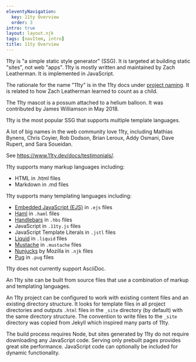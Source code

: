 ```yaml
---
eleventyNavigation:
  key: 11ty Overview
  order: 3
intro: true
layout: layout.njk
tags: [navItem, intro]
title: 11ty Overview
---
```


11ty is "a simple static style generator" (SSG).
It is targeted at building static "sites", not web "apps".
11ty is mostly written and maintained by Zach Leatherman.
It is implemented in JavaScript.

The rationale for the name "11ty" is in the 11ty docs under
[project naming](https://www.zachleat.com/web/eleventy-birthday/#project-naming).
It is related to how Zach Leatherman learned to count as a child.

The 11ty mascot is a possum attached to a helium balloon.
It was contributed by James Williamson in May 2018.

11ty is the most popular SSG that supports multiple template languages.

A lot of big names in the web community love 11ty, including
Mathias Bynens, Chris Coyier, Rob Dodson, Brian Leroux,
Addy Osmani, Dave Rupert, and Sara Soueidan.

See <https://www.11ty.dev/docs/testimonials/>.

11ty supports many markup languages including:

- HTML in .html files
- Markdown in .md files

11ty supports many templating languages including:

- [Embedded JavaScript (EJS)](https://ejs.co/) in `.ejs` files
- [Haml](http://haml.info/) in `.haml` files
- [Handlebars](https://handlebarsjs.com/) in `.hbs` files
- JavaScript in `.11ty.js` files
- JavaScript Template Literals in `.jstl` files
- [Liquid](https://shopify.github.io/liquid/) in `.liquid` files
- [Mustache](https://mustache.github.io/) in `.mustache` files
- [Nunjucks](https://mozilla.github.io/nunjucks/) by Mozilla in `.njk` files
- [Pug](https://pugjs.org/) in `.pug` files

11ty does not currently support AsciiDoc.

An 11ty site can be built from source files that use
a combination of markup and templating languages.

An 11ty project can be configured to work with
existing content files and an existing directory structure.
It looks for template files in all project directories
and outputs `.html` files in the `_site` directory (by default)
with the same directory structure.
The convention to write files to the `_site` directory
was copied from Jekyll which inspired many parts of 11ty.

The build process requires Node, but sites generated by 11ty
do not require downloading any JavaScript code.
Serving only prebuilt pages provides great site performance.
JavaScript code can optionally be included for dynamic functionality.
